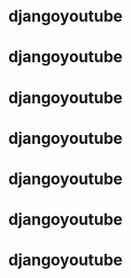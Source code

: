 # djangoyoutube
# djangoyoutube
# djangoyoutube
# djangoyoutube
# djangoyoutube
# djangoyoutube
# djangoyoutube
